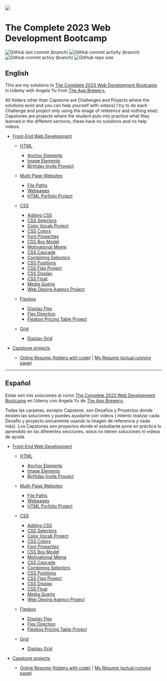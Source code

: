 <h1 aling="center"><a href="https://github.com/ValenProfitos/bootCamp-Udemy"><img src="https://logos-world.net/wp-content/uploads/2021/11/Udemy-Logo-2021-present.png"></a></h1>

# The Complete 2023 Web Development Bootcamp

![GitHub last commit (branch)](https://img.shields.io/github/last-commit/ValenProfitos/bootCamp-Udemy/main)
![GitHub commit activity (branch)](https://img.shields.io/github/commit-activity/w/ValenProfitos/bootCamp-Udemy/main)
![GitHub commit activy (branch)](https://img.shields.io/github/commit-activity/y/ValenProfitos/bootCamp-Udemy/main)
![GitHub repo size](https://img.shields.io/github/repo-size/ValenProfitos/bootCamp-Udemy)

<h2>English</h2>
This are my solutions to <a href="https://www.udemy.com/course/the-complete-web-development-bootcamp/">The Complete 2023 Web Development Bootcamp</a> in Udemy with Angela Yu from <a href="https://appbrewery.com/">The App Brewery.</a>

<br/>

All folders other than Capstone are Challenges and Projects where the solutions exist and you can help yourself with videos(
I try to do each Challenge and project only using the image of reference and nothing else).
Capstones are projects where the student puts into practice what they learned in the different sections, these have no solutions and no help videos.

- [Front-End Web Development](https://github.com/ValenProfitos/bootCamp-Udemy/tree/main/Frontend)
    - [HTML](https://github.com/ValenProfitos/bootCamp-Udemy/tree/main/Frontend/HTML)
      - [Anchor Elements](https://github.com/ValenProfitos/bootCamp-Udemy/tree/main/Frontend/HTML/Anchor%20Elements)
      - [Image Elements](https://github.com/ValenProfitos/bootCamp-Udemy/tree/main/Frontend/HTML/Image%20Elements)
      - [Birthday Invite Proyect](https://github.com/ValenProfitos/bootCamp-Udemy/tree/main/Frontend/HTML/Birthday%20Invite%20Project)
    
    - [Multi-Page Websites](https://github.com/ValenProfitos/bootCamp-Udemy/tree/main/Frontend/Multi-Page%20Websites)
      - [File Paths](https://github.com/ValenProfitos/bootCamp-Udemy/tree/main/Frontend/Multi-Page%20Websites/File%20Paths)
      - [Webpages](https://github.com/ValenProfitos/bootCamp-Udemy/tree/main/Frontend/Multi-Page%20Websites/Webpages)
      - [HTML Porfolio Project](https://github.com/ValenProfitos/bootCamp-Udemy/tree/main/Frontend/Multi-Page%20Websites/HTML%20Porfolio%20Project)
  
    - [CSS](https://github.com/ValenProfitos/bootCamp-Udemy/tree/main/Frontend/CSS)
      - [Adding CSS](https://github.com/ValenProfitos/bootCamp-Udemy/tree/main/Frontend/CSS/Adding%20CSS)
      - [CSS Selectors](https://github.com/ValenProfitos/bootCamp-Udemy/tree/main/Frontend/CSS/CSS%20Selectors)
      - [Color Vocab Project](https://github.com/ValenProfitos/bootCamp-Udemy/tree/main/Frontend/CSS/Color%20Vocab%20Project)
      - [CSS Colors](https://github.com/ValenProfitos/bootCamp-Udemy/tree/main/Frontend/CSS/CSS%20Colors)
      - [Font Properties](https://github.com/ValenProfitos/bootCamp-Udemy/tree/main/Frontend/CSS/Font%20Properties)
      - [CSS Box Model](https://github.com/ValenProfitos/bootCamp-Udemy/tree/main/Frontend/CSS/CSS%20Box%20Model)
      - [Motivational Meme](https://github.com/ValenProfitos/bootCamp-Udemy/tree/main/Frontend/CSS/Motivation%20Meme%20Project)
      - [CSS Cascade](https://github.com/ValenProfitos/bootCamp-Udemy/tree/main/Frontend/CSS/CSS%20Cascade)
      - [Combining Selectors](https://github.com/ValenProfitos/bootCamp-Udemy/tree/main/Frontend/CSS/Combining%20Selectors)
      - [CSS Positions](https://github.com/ValenProfitos/bootCamp-Udemy/tree/main/Frontend/CSS/CSS%20Positioning)
      - [CSS Flag Project](https://github.com/ValenProfitos/bootCamp-Udemy/tree/main/Frontend/CSS/CSS%20Flag%20Project)
      - [CSS Display](https://github.com/ValenProfitos/bootCamp-Udemy/tree/main/Frontend/CSS/CSS%20Display)
      - [CSS Float](https://github.com/ValenProfitos/bootCamp-Udemy/tree/main/Frontend/CSS/CSS%20Float)
      - [Media Querie](https://github.com/ValenProfitos/bootCamp-Udemy/tree/main/Frontend/CSS/Media%20Query)
      - [Web Desing Agency Project](https://github.com/ValenProfitos/bootCamp-Udemy/tree/main/Frontend/CSS/Web%20Design%20Agency%20Project)
  
    - [Flexbox](https://github.com/ValenProfitos/bootCamp-Udemy/tree/main/Frontend/Flexbox)
      - [Display Flex](https://github.com/ValenProfitos/bootCamp-Udemy/tree/main/Frontend/Flexbox/Display%20Flex)
      - [Flex Direction](https://github.com/ValenProfitos/bootCamp-Udemy/tree/main/Frontend/Flexbox/Flex%20Direction)
      - [Flexbox Pricing Table Project](https://github.com/ValenProfitos/bootCamp-Udemy/tree/main/Frontend/Flexbox/Flexbox%20Pricing%20Table%20Project)

    - [Grid](https://github.com/ValenProfitos/bootCamp-Udemy/tree/main/Frontend/Grid)
      - [Display Grid](https://github.com/ValenProfitos/bootCamp-Udemy/tree/main/Frontend/Grid/Display%20Grid)
  
- [Capstone projects](https://github.com/ValenProfitos/bootCamp-Udemy/tree/main/capstone%20projects)
  - [Online Resume (folders with code)](https://github.com/ValenProfitos/bootCamp-Udemy/tree/main/capstone%20projects/online-resume) | [My Resume (actual running page)](https://valenprofitos.github.io/my-resume/)

<hr/>

<h2>Español</h2>
Estas son mis soluciones al curso <a href="https://www.udemy.com/course/the-complete-web-development-bootcamp/">The Complete 2023 Web Development Bootcamp</a> en Udemy con Angela Yu de <a href="https://appbrewery.com/">The App Brewery.</a>

<br/>

Todas las carpetas, excepto Capstone, son Desafíos y Proyectos donde existen las soluciones y puedes ayudarte con videos (
Intento realizar cada Desafio y proyecto únicamente usando la imagen de referencia y nada más).
Los Capstones son proyectos donde el estudiante pone en práctica lo aprendido en las diferentes secciones, estos no tienen soluciones ni videos de ayuda.

- [Front-End Web Development](https://github.com/ValenProfitos/bootCamp-Udemy/tree/main/Frontend)
    - [HTML](https://github.com/ValenProfitos/bootCamp-Udemy/tree/main/Frontend/HTML)
      - [Anchor Elements](https://github.com/ValenProfitos/bootCamp-Udemy/tree/main/Frontend/HTML/Anchor%20Elements)
      - [Image Elements](https://github.com/ValenProfitos/bootCamp-Udemy/tree/main/Frontend/HTML/Image%20Elements)
      - [Birthday Invite Proyect](https://github.com/ValenProfitos/bootCamp-Udemy/tree/main/Frontend/HTML/Birthday%20Invite%20Project)
    
    - [Multi-Page Websites](https://github.com/ValenProfitos/bootCamp-Udemy/tree/main/Frontend/Multi-Page%20Websites)
      - [File Paths](https://github.com/ValenProfitos/bootCamp-Udemy/tree/main/Frontend/Multi-Page%20Websites/File%20Paths)
      - [Webpages](https://github.com/ValenProfitos/bootCamp-Udemy/tree/main/Frontend/Multi-Page%20Websites/Webpages)
      - [HTML Porfolio Project](https://github.com/ValenProfitos/bootCamp-Udemy/tree/main/Frontend/Multi-Page%20Websites/HTML%20Porfolio%20Project)
  
    - [CSS](https://github.com/ValenProfitos/bootCamp-Udemy/tree/main/Frontend/CSS)
      - [Adding CSS](https://github.com/ValenProfitos/bootCamp-Udemy/tree/main/Frontend/CSS/Adding%20CSS)
      - [CSS Selectors](https://github.com/ValenProfitos/bootCamp-Udemy/tree/main/Frontend/CSS/CSS%20Selectors)
      - [Color Vocab Project](https://github.com/ValenProfitos/bootCamp-Udemy/tree/main/Frontend/CSS/Color%20Vocab%20Project)
      - [CSS Colors](https://github.com/ValenProfitos/bootCamp-Udemy/tree/main/Frontend/CSS/CSS%20Colors)
      - [Font Properties](https://github.com/ValenProfitos/bootCamp-Udemy/tree/main/Frontend/CSS/Font%20Properties)
      - [CSS Box Model](https://github.com/ValenProfitos/bootCamp-Udemy/tree/main/Frontend/CSS/CSS%20Box%20Model)
      - [Motivational Meme](https://github.com/ValenProfitos/bootCamp-Udemy/tree/main/Frontend/CSS/Motivation%20Meme%20Project)
      - [CSS Cascade](https://github.com/ValenProfitos/bootCamp-Udemy/tree/main/Frontend/CSS/CSS%20Cascade)
      - [Combining Selectors](https://github.com/ValenProfitos/bootCamp-Udemy/tree/main/Frontend/CSS/Combining%20Selectors)
      - [CSS Positions](https://github.com/ValenProfitos/bootCamp-Udemy/tree/main/Frontend/CSS/CSS%20Positioning)
      - [CSS Flag Project](https://github.com/ValenProfitos/bootCamp-Udemy/tree/main/Frontend/CSS/CSS%20Flag%20Project)
      - [CSS Display](https://github.com/ValenProfitos/bootCamp-Udemy/tree/main/Frontend/CSS/CSS%20Display)
      - [CSS Float](https://github.com/ValenProfitos/bootCamp-Udemy/tree/main/Frontend/CSS/CSS%20Float)
      - [Media Querie](https://github.com/ValenProfitos/bootCamp-Udemy/tree/main/Frontend/CSS/Media%20Query)
      - [Web Desing Agency Project](https://github.com/ValenProfitos/bootCamp-Udemy/tree/main/Frontend/CSS/Web%20Design%20Agency%20Project)
  
    - [Flexbox](https://github.com/ValenProfitos/bootCamp-Udemy/tree/main/Frontend/Flexbox)
      - [Display Flex](https://github.com/ValenProfitos/bootCamp-Udemy/tree/main/Frontend/Flexbox/Display%20Flex)
      - [Flex Direction](https://github.com/ValenProfitos/bootCamp-Udemy/tree/main/Frontend/Flexbox/Flex%20Direction)
      - [Flexbox Pricing Table Project](https://github.com/ValenProfitos/bootCamp-Udemy/tree/main/Frontend/Flexbox/Flexbox%20Pricing%20Table%20Project)
    
    - [Grid](https://github.com/ValenProfitos/bootCamp-Udemy/tree/main/Frontend/Grid)
      - [Display Grid](https://github.com/ValenProfitos/bootCamp-Udemy/tree/main/Frontend/Grid/Display%20Grid)
  
- [Capstone projects](https://github.com/ValenProfitos/bootCamp-Udemy/tree/main/capstone%20projects)
  - [Online Resume (folders with code)](https://github.com/ValenProfitos/bootCamp-Udemy/tree/main/capstone%20projects/online-resume) | [My Resume (actual running page)](https://valenprofitos.github.io/my-resume/)
